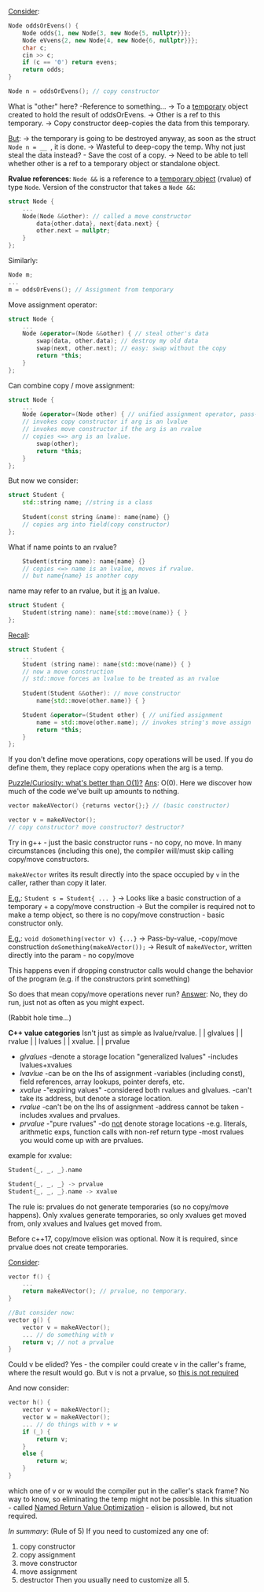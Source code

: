 
<u>Consider</u>:
```c++
Node oddsOrEvens() {
	Node odds{1, new Node{3, new Node{5, nullptr}}};
	Node eVvens{2, new Node{4, new Node{6, nullptr}}};
	char c;
	cin >> c;
	if (c == '0') return evens;
	return odds;
}

Node n = oddsOrEvens(); // copy constructor
```
What is "other" here? -Reference to something...
-> To a <u>temporary</u> object created to hold the result of oddsOrEvens.
-> Other is a ref to this temporary.
-> Copy constructor deep-copies the data from this temporary.

<u>But</u>: 
-> the temporary is going to be destroyed anyway, as soon as the struct `Node n = __ `, it is done.
-> Wasteful to deep-copy the temp. Why not just steal the data instead? - Save the cost of a copy.
-> Need to be able to tell whether other is a ref to a temporary object or standalone object.


**Rvalue references**:  `Node &&` is a reference to a <u>temporary object</u> (rvalue) of type `Node`.
Version of the constructor that takes a `Node &&`:
```c++
struct Node {
	...
	Node(Node &&other): // called a move constructor
		data{other.data}, next{data.next} {
		other.next = nullptr;
	}
};
```

Similarly:
```c++
Node m;
...
m = oddsOrEvens(); // Assignment from temporary
```

Move assignment operator:
```c++
struct Node {
	...
	Node &operator=(Node &&other) { // steal other's data
		swap(data, other.data); // destroy my old data
		swap(next, other.next); // easy: swap without the copy
		return *this;
	}	
};
```


Can combine copy / move assignment:
```c++
struct Node {
	...
	Node &operator=(Node other) { // unified assignment operator, pass-by-value; 
	// invokes copy constructor if arg is an lvalue
	// invokes move constructor if the arg is an rvalue
	// copies <=> arg is an lvalue.
		swap(other);
		return *this;
	}
};
```


But now we consider:
```c++
struct Student {
	std::string name; //string is a class
	
	Student(const string &name): name{name} {}
	// copies arg into field(copy constructor)
};
```
What if name points to an rvalue?
```c++
	Student(string name): name{name} {}
	// copies <=> name is an lvalue, moves if rvalue.
	// but name{name} is another copy
```
name may refer to an rvalue, but it <u>is</u> an lvalue.
```c++
struct Student {
	Student(string name): name{std::move(name)} { }
};
```

<u>Recall</u>:
```c++
struct Student {
	...
	Student (string name): name{std::move(name)} { }
	// now a move construction
	// std::move forces an lvalue to be treated as an rvalue
	
	Student(Student &&other): // move constructor
		name{std::move(other.name)} { }

	Student &operator=(Student other) { // unified assignment
		name = std::move(other.name); // invokes string's move assign
		return *this;
	}
};


```

If you don't define move operations, copy operations will be used.
If you do define them, they replace copy operations when the arg is a temp.


<u>Puzzle/Curiosity: what's better than O(1)?</u>
<u>Ans</u>: O(0).
Here we discover how much of the code we've built up amounts to nothing.

```c++
vector makeAVector() {returns vector{};} // (basic constructor)

vector v = makeAVector();
// copy constructor? move constructor? destructor?
```
Try in g++ - just the basic constructor runs - no copy, no move.
In many circumstances (including this one), the compiler will/must skip calling copy/move constructors.

`makeAVector` writes its result directly into the space occupied by `v` in the caller, rather than copy it later.

<u>E.g.</u>: `Student s = Student{ ... }`
-> Looks like a basic construction of a temporary + a copy/move construction
-> But the compiler is required not to make a temp object, so there is no copy/move construction - basic constructor only.

<u>E.g.</u>: `void doSomething(vector v) {...}`
-> Pass-by-value, -copy/move construction
`doSomething(makeAVector());`
-> Result of `makeAVector`, written directly into the param - no copy/move

This happens even if dropping constructor calls would change the behavior of the program (e.g. if the constructors print something)


So does that mean copy/move operations never run?
<u>Answer</u>: No, they do run, just not as often as you might expect.

(Rabbit hole time...)

**C++ value categories**
Isn't just as simple as lvalue/rvalue.
|                |   glvalues  |                     |  rvalue | 
| lvalues |                      |  xvalue.      |              |  prvalue

- *glvalues*
	-denote a storage location "generalized lvalues"
	-includes lvalues+xvalues
- *lvavlue*
	-can be on the lhs of assignment
	-variables (including const), field references, array lookups, pointer derefs, etc.
- *xvalue*
	-"expiring values"
	-considered both rvalues and glvalues.
	-can't take its address, but denote a storage location.
- *rvalue*
	-can't be on the lhs of assignment
	-address cannot be taken
	-includes xvalues and prvalues.
- *prvalue*
	-"pure rvalues"
	-do <u>not</u> denote storage locations
	-e.g. literals, arithmetic exps, function calls with non-ref return type
	-most rvalues you would come up with are prvalues.

example for xvalue:
```c++
Student{_, _, _}.name

Student{_, _, _} -> prvalue
Student{_, _, _}.name -> xvalue
```

The rule is: prvalues do not generate temporaries (so no copy/move happens).
Only xvalues generate temporaries, so only xvalues get moved from, only xvalues and lvalues get moved from.

Before c++17, copy/move elision was optional. Now it is required, since prvalue does not create temporaries.


<u>Consider</u>:
```c++
vector f() {
	...
	return makeAVector(); // prvalue, no temporary.
}

//But consider now:
vector g() {
	vector v = makeAVector();
	... // do something with v
	return v; // not a prvalue
}
```
Could v be elided? 
Yes - the compiler could create v in the caller's frame, where the result would go. 
But v is not a prvalue, so <u>this is not required</u>


And now consider:
```c++
vector h() {
	vector v = makeAVector();
	vector w = makeAVector();
	... // do things with v + w
	if (_) {
		return v;
	}
	else {
		return w;
	}
}
```
which one of v or w would the compiler put in the caller's stack frame?
No way to know, so eliminating the temp might not be possible.
In this situation -  called <u>Named Return Value Optimization</u> - elision is allowed, but not required.


*In summary*: (Rule of 5)
If you need to customized any one of:
1. copy constructor
2. copy assignment 
3. move constructor
4. move assignment
5. destructor
Then you usually need to customize all 5.

